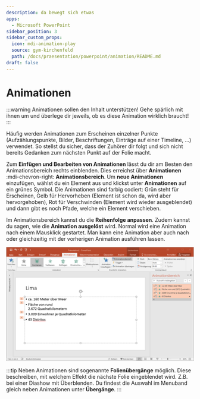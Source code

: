 ```yaml
---
description: da bewegt sich etwas
apps:
  - Microsoft PowerPoint
sidebar_position: 3
sidebar_custom_props:
  icon: mdi-animation-play
  source: gym-kirchenfeld
  path: /docs/praesentation/powerpoint/animation/README.md
draft: false
---
```


# Animationen



:::warning Animationen sollen den Inhalt unterstützen!
Gehe spärlich mit ihnen um und überlege dir jeweils, ob es diese Animation wirklich braucht!
:::

Häufig werden Animationen zum Erscheinen einzelner Punkte (Aufzählungspunkte, Bilder, Beschriftungen, Einträge auf einer Timeline, ...) verwendet. So stellst du sicher, dass der Zuhörer dir folgt und sich nicht bereits Gedanken zum nächsten Punkt auf der Folie macht.

Zum **Einfügen und Bearbeiten von Animationen** lässt du dir am Besten den Animationsbereich rechts einblenden. Dies erreichst über __Animationen__ :mdi-chevron-right: __Animationsbereich__. Um **neue Animationen** einzufügen, wählst du ein Element aus und klickst unter __Animationen__ auf ein grünes Symbol. Die Animationen sind farbig codiert: Grün steht für Erscheinen, Gelb für Hervorheben (Element ist schon da, wird aber hervorgehoben), Rot für Verschwinden (Element wird wieder ausgeblendet) und dann gibt es noch Pfade, welche ein Element verschieben.

Im Animationsbereich kannst du die **Reihenfolge anpassen**. Zudem kannst du sagen, wie die **Animation ausgelöst** wird. Normal wird eine Animation nach einem Mausklick gestartet. Man kann eine Animation aber auch nach oder gleichzeitig mit der vorherigen Animation ausführen lassen.

![Powerpoint mit Menuband «Animationen» und «Animationsbereich»](./images/animation.png)

:::tip
Neben Animationen sind sogenannte **Folienübergänge** möglich. Diese beschreiben, mit welchem Effekt die nächste Folie eingeblendet wird. Z.B. bei einer Diashow mit Überblenden. Du findest die Auswahl im Menuband gleich neben Animationen unter __Übergänge__.
:::
